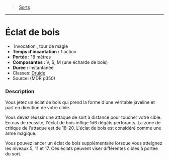 ﻿---
!SpellItem
Family: SpellHD
Level: tour de magie
Type: Invocation
CastingTime: 1 action
Range: 18 mètres
Components: V, S, M (une écharde de bois)
Duration: instantanée
Classes: '[Druide](hd_druid.md)'
Id: spells_hd.md#Éclat-de-bois
ParentLink: spells_hd.md#sorts
Name: Éclat de bois
ParentName: Sorts
NameLevel: 1
Source: (MDR p350)
Attributes: {}
---
> [Sorts](hd_spells.md)

---

# Éclat de bois

-  Invocation , tour de magie
- **Temps d'incantation :** 1 action
- **Portée :** 18 mètres
- **Composantes :** V, S, M (une écharde de bois)
- **Durée :** instantanée
- Classes: [Druide](hd_druid.md)
- Source: (MDR p350)

### Description

Vous jetez un éclat de bois qui prend la forme d'une véritable javeline et part en direction de votre cible.

Vous devez réussir une attaque de sort à distance pour toucher votre cible. En cas de réussite, l'éclat de bois inflige 1d6 dégâts perforants. La zone de critique de l'attaque est de 18-20. L'éclat de bois est considéré comme une arme magique.

Vous pouvez lancer un éclat de bois supplémentaire lorsque vous atteignez les niveaux 5, 11 et 17. Ces éclats peuvent viser différentes cibles à portée du sort.

